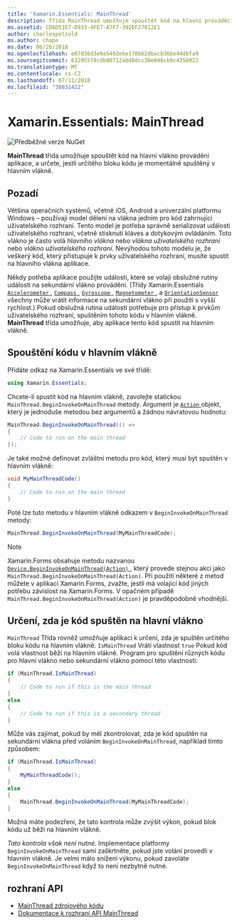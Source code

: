 ```yaml
---
title: 'Xamarin.Essentials: MainThread'
description: Třída MainThread umožňuje spouštět kód na hlavní prováděcího vlákna aplikace.
ms.assetid: CD6D51E7-D933-4FE7-A7F7-392EF27812E1
author: charlespetzold
ms.author: chape
ms.date: 06/26/2018
ms.openlocfilehash: e07d36d3e9a5492e6e170b62dbacb36be44dbfa9
ms.sourcegitcommit: 632955f8cdb80712abd8dcc30e046cb9c435b922
ms.translationtype: MT
ms.contentlocale: cs-CZ
ms.lasthandoff: 07/11/2018
ms.locfileid: "38831422"
---
```

# <a name="xamarinessentials-mainthread"></a>Xamarin.Essentials: MainThread

![Předběžné verze NuGet](~/media/shared/pre-release.png)

**MainThread** třída umožňuje spouštět kód na hlavní vlákno provádění aplikace, a určete, jestli určitého bloku kódu je momentálně spuštěný v hlavním vlákně.

## <a name="background"></a>Pozadí

Většina operačních systémů, včetně iOS, Android a univerzální platformu Windows – používají model dělení na vlákna jedním pro kód zahrnující uživatelského rozhraní. Tento model je potřeba správně serializovat události uživatelského rozhraní, včetně stisknutí kláves a dotykovým ovládáním. Toto vlákno je často volá _hlavního vlákna_ nebo _vlákna uživatelského rozhraní_ nebo _vlákno uživatelského rozhraní_. Nevýhodou tohoto modelu je, že veškerý kód, který přistupuje k prvky uživatelského rozhraní, musíte spustit na hlavního vlákna aplikace. 

Někdy potřeba aplikace použijte události, které se volají obslužné rutiny události na sekundární vlákno provádění. (Třídy Xamarin.Essentials [ `Accelerometer` ](accelerometer.md), [ `Compass` ](compass.md), [ `Gyroscope` ](gyroscope.md), [ `Magnetometer` ](magnetometer.md), a [ `OrientationSensor` ](orientation-sensor.md) všechny může vrátit informace na sekundární vlákno při použití s vyšší rychlost.) Pokud obslužná rutina události potřebuje pro přístup k prvkům uživatelského rozhraní, spuštěním tohoto kódu v hlavním vlákně. **MainThread** třída umožňuje, aby aplikace tento kód spustit na hlavním vlákně.

## <a name="running-code-on-the-main-thread"></a>Spouštění kódu v hlavním vlákně

Přidáte odkaz na Xamarin.Essentials ve své třídě:

```csharp
using Xamarin.Essentials;
```

Chcete-li spustit kód na hlavním vlákně, zavolejte statickou `MainThread.BeginInvokeOnMainThread` metody. Argument je [ `Action` ](xref:System.Action) objekt, který je jednoduše metodou bez argumentů a žádnou návratovou hodnotu:

```csharp
MainThread.BeginInvokeOnMainThread(() =>
{
    // Code to run on the main thread
});
```

Je také možné definovat zvláštní metodu pro kód, který musí být spuštěn v hlavním vlákně:

```csharp
void MyMainThreadCode()
{
    // Code to run on the main thread
}
```

Poté lze tuto metodu v hlavním vlákně odkazem v `BeginInvokeOnMainThread` metody:

```csharp
MainThread.BeginInvokeOnMainThread(MyMainThreadCode);
```

> [!NOTE]
> Xamarin.Forms obsahuje metodu nazvanou [ `Device.BeginInvokeOnMainThread(Action)` ](https://docs.microsoft.com/dotnet/api/xamarin.forms.device.begininvokeonmainthread) , který provede stejnou akci jako `MainThread.BeginInvokeOnMainThread(Action)`. Při použití některé z metod můžete v aplikaci Xamarin.Forms, zvažte, jestli má volající kód jiných potřebu závislost na Xamarin.Forms. V opačném případě `MainThread.BeginInvokeOnMainThread(Action)` je pravděpodobně vhodnější.

## <a name="determining-if-code-is-running-on-the-main-thread"></a>Určení, zda je kód spuštěn na hlavní vlákno

`MainThread` Třída rovněž umožňuje aplikaci k určení, zda je spuštěn určitého bloku kódu na hlavním vlákně. `IsMainThread` Vrátí vlastnost `true` Pokud kód volá vlastnost běží na hlavním vlákně. Program pro spuštění různých kódu pro hlavní vlákno nebo sekundární vlákno pomocí této vlastnosti:

```csharp
if (MainThread.IsMainThread)
{
    // Code to run if this is the main thread
}
else
{
    // Code to run if this is a secondary thread
}
```

Může vás zajímat, pokud by měl zkontrolovat, zda je kód spuštěn na sekundární vlákna před voláním `BeginInvokeOnMainThread`, například tímto způsobem:

```csharp
if (MainThread.IsMainThread)
{
    MyMainThreadCode();
}
else
{
    MainThread.BeginInvokeOnMainThread(MyMainThreadCode);
}
```

Možná máte podezření, že tato kontrola může zvýšit výkon, pokud blok kódu už běží na hlavním vlákně.

_Tato kontrola však není nutné._ Implementace platformy `BeginInvokeOnMainThread` sami zaškrtněte, pokud jste volání provedli v hlavním vlákně. Je velmi málo snížení výkonu, pokud zavoláte `BeginInvokeOnMainThread` když to není nezbytně nutné.

## <a name="api"></a>rozhraní API

- [MainThread zdrojového kódu](https://github.com/xamarin/Essentials/tree/master/Xamarin.Essentials/MainThread)
- [Dokumentace k rozhraní API MainThread](xref:Xamarin.Essentials.MainThread)
